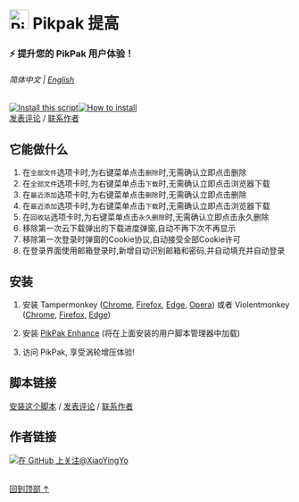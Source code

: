 # <img height=35 width=auto alt="PikPak logo" style="margin-bottom:-5px" src="https://i.imgur.com/ZNofCO0.png"> Pikpak 提高

### ⚡ 提升您的 PikPak 用户体验！

###### 简体中文 | [English](../README.md)

<a href="https://greasyfork.org/en/scripts/464781-pikpak-enhance"><img alt="Install this script" src="https://raw.githubusercontent.com/adamlui/userscripts/master/install-button.svg"></a><a href="#安装" target="_blank"><img alt="How to install" title="How to install" src="https://github.com/adamlui/userscripts/raw/master/help-button.svg"></a>
<br>
[发表评论](https://greasyfork.org/en/scripts/46478/feedback#post-discussion) /
[联系作者](https://github.com/xiaoyingyo)

## 它能做什么

1. 在`全部文件`选项卡时,为右键菜单点击`删除`时,无需确认立即点击删除
2. 在`全部文件`选项卡时,为右键菜单点击`下载`时,无需确认立即点击浏览器下载
3. 在`最近添加`选项卡时,为右键菜单点击`删除`时,无需确认立即点击删除
4. 在`最近添加`选项卡时,为右键菜单点击`下载`时,无需确认立即点击浏览器下载
5. 在`回收站`选项卡时,为右键菜单点击`永久删除`时,无需确认立即点击永久删除
6. 移除第一次云下载弹出的下载进度弹窗,自动不再下次不再显示
7. 移除第一次登录时弹窗的Cookie协议,自动接受全部Cookie许可
8. 在登录界面使用邮箱登录时,新增自动识别邮箱和密码,并自动填充并自动登录

## 安装

1. 安装 Tampermonkey ([Chrome](https://chrome.google.com/webstore/detail/tampermonkey/dhdgffkkebhmkfjojejmpbldmpobfkfo), [Firefox](https://addons.mozilla.org/firefox/addon/tampermonkey/), [Edge](https://microsoftedge.microsoft.com/addons/detail/tampermonkey/iikmkjmpaadaobahmlepeloendndfphd), [Opera](https://addons.opera.com/en/extensions/details/tampermonkey-beta/)) 或者 Violentmonkey ([Chrome](https://chrome.google.com/webstore/detail/violent-monkey/jinjaccalgkegednnccohejagnlnfdag), [Firefox](https://addons.mozilla.org/firefox/addon/violentmonkey/), [Edge](https://microsoftedge.microsoft.com/addons/detail/violentmonkey/eeagobfjdenkkddmbclomhiblgggliao))

2. 安装 [PikPak Enhance](https://greasyfork.org/en/scripts/464781-pikpak-enhance) (将在上面安装的用户脚本管理器中加载)

3. 访问 PikPak, 享受涡轮增压体验!

## 脚本链接

<a href="https://greasyfork.org/en/scripts/464781-pikpak-enhance">安装这个脚本</a> / 
[发表评论](https://greasyfork.org/en/scripts/46478/feedback#post-discussion) / 
[联系作者](https://github.com/xiaoyingyo)

## 作者链接

[![在 GitHub 上关注@XiaoYingYo](https://img.shields.io/github/followers/XiaoYingYo?label=跟随%20%40XiaoYingYo&style=social)](https://github.com/XiaoYingYo)
<br><br>

[回到顶部 ↑](#-pikpak-%E6%8F%90%E9%AB%98)
